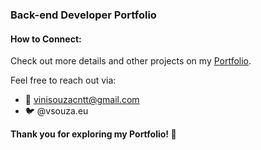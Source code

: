 ### Back-end Developer Portfolio

#### How to Connect:

Check out more details and other projects on my [Portfolio](https://github.com/SouzaEu/portifolio/tree/main).

Feel free to reach out via:
- 📧 vinisouzacntt@gmail.com
- 🐦 @vsouza.eu

**Thank you for exploring my Portfolio! 🚀**

